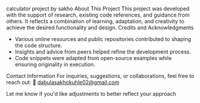 calculator project by sakho
About This Project
This project was developed with the support of research, existing code references, and guidance from others. It reflects a combination of learning, adaptation, and creativity to achieve the desired functionality and design.
Credits and Acknowledgments
- Various online resources and public repositories contributed to shaping the code structure.
- Insights and advice from peers helped refine the development process.
- Code snippets were adapted from open-source examples while ensuring originality in execution.

Contact Information
For inquiries, suggestions, or collaborations, feel free to reach out: 📧 dabulasakhokuhle02@gmail.com

Let me know if you'd like adjustments to better reflect your approach


 
